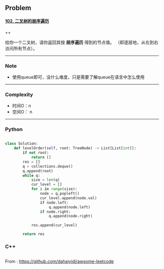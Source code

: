## Problem

#### [102. 二叉树的层序遍历](https://leetcode-cn.com/problems/binary-tree-level-order-traversal/)

++

给你一个二叉树，请你返回其按 **层序遍历** 得到的节点值。 （即逐层地，从左到右访问所有节点）。



------

### Note

- 使用queue即可，没什么难度，只是需要了解queue在语言中怎么使用

------

### Complexity

- 时间O：n
- 空间O： n

------

### Python

```python

class Solution:
    def levelOrder(self, root: TreeNode) -> List[List[int]]:
        if not root:
            return []
        res = []
        q = collections.deque()
        q.append(root)
        while q:
            size = len(q)
            cur_level = []
            for i in range(size):
                node = q.popleft()
                cur_level.append(node.val)
                if node.left:
                    q.append(node.left)
                if node.right:
                    q.append(node.right)
            
            res.append(cur_level)

        return res
```

### C++

```C++

```



From : https://github.com/dahaiyidi/awsome-leetcode
